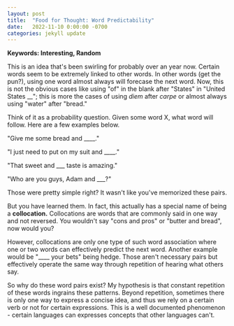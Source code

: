 ```yaml
---
layout: post
title:  "Food for Thought: Word Predictability" 
date:   2022-11-10 0:00:00 -0700
categories: jekyll update
---
```

<script src="https://cdn.mathjax.org/mathjax/latest/MathJax.js?config=TeX-AMS-MML_HTMLorMML" type="text/javascript"></script>

**Keywords: Interesting, Random** 

This is an idea that's been swirling for probably over an year now. Certain words seem to be extremely linked to other words. In other words (get the pun?), using one word almost always will forecase the next word. Now, this is not the obvious cases like using "of" in the blank after "States" in "United States __"; this is more the cases of using *diem* after *carpe* or almost always using "water" after "bread." 

Think of it as a probability question. Given some word X, what word will follow. Here are a few examples below. 

"Give me some bread and ____." 

"I just need to put on my suit and ____." 

"That sweet and ___ taste is amazing." 

"Who are you guys, Adam and ___?"

Those were pretty simple right? It wasn't like you've memorized these pairs. 

But you have learned them. In fact, this actually has a special name of being a **collocation.** Collocations are words that are commonly said in one way and not reversed. You wouldn't say "cons and pros" or "butter and bread", now would you? 

However, collocations are only one type of such word association where one or two words can effectively predict the next word. Another example would be "____ your bets" being hedge. Those aren't necessary pairs but effectively operate the same way through repetition of hearing what others say. 

So why do these word pairs exist? My hypothesis is that constant repetition of these words ingrains these patterns. Beyond repetition, sometimes there is only one way to express a concise idea, and thus we rely on a certain verb or not for certain expressions. This is a well documented phenomenon - certain languages can expresses concepts that other languages can't. 